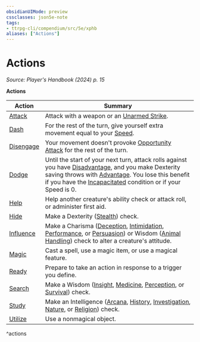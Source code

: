 ```yaml
---
obsidianUIMode: preview
cssclasses: json5e-note
tags:
- ttrpg-cli/compendium/src/5e/xphb
aliases: ["Actions"]
---
```

# Actions
*Source: Player's Handbook (2024) p. 15* 

**Actions**

| Action | Summary |
|--------|---------|
| [Attack](Mechanics/rules/actions.md#Attack) | Attack with a weapon or an [Unarmed Strike](Mechanics/rules/variant-rules/unarmed-strike-xphb.md). |
| [Dash](Mechanics/rules/actions.md#Dash) | For the rest of the turn, give yourself extra movement equal to your [Speed](Mechanics/rules/variant-rules/speed-xphb.md). |
| [Disengage](Mechanics/rules/actions.md#Disengage) | Your movement doesn't provoke [Opportunity Attack](Mechanics/rules/actions.md#Opportunity%20Attack) for the rest of the turn. |
| [Dodge](Mechanics/rules/actions.md#Dodge) | Until the start of your next turn, attack rolls against you have [Disadvantage](Mechanics/rules/variant-rules/disadvantage-xphb.md), and you make Dexterity saving throws with [Advantage](Mechanics/rules/variant-rules/advantage-xphb.md). You lose this benefit if you have the [Incapacitated](Mechanics/rules/conditions.md#Incapacitated) condition or if your Speed is 0. |
| [Help](Mechanics/rules/actions.md#Help) | Help another creature's ability check or attack roll, or administer first aid. |
| [Hide](Mechanics/rules/actions.md#Hide) | Make a Dexterity ([Stealth](Mechanics/rules/skills.md#Stealth)) check. |
| [Influence](Mechanics/rules/actions.md#Influence) | Make a Charisma ([Deception](Mechanics/rules/skills.md#Deception), [Intimidation](Mechanics/rules/skills.md#Intimidation), [Performance](Mechanics/rules/skills.md#Performance), or [Persuasion](Mechanics/rules/skills.md#Persuasion)) or Wisdom ([Animal Handling](Mechanics/rules/skills.md#Animal%20Handling)) check to alter a creature's attitude. |
| [Magic](Mechanics/rules/actions.md#Magic) | Cast a spell, use a magic item, or use a magical feature. |
| [Ready](Mechanics/rules/actions.md#Ready) | Prepare to take an action in response to a trigger you define. |
| [Search](Mechanics/rules/actions.md#Search) | Make a Wisdom ([Insight](Mechanics/rules/skills.md#Insight), [Medicine](Mechanics/rules/skills.md#Medicine), [Perception](Mechanics/rules/skills.md#Perception), or [Survival](Mechanics/rules/skills.md#Survival)) check. |
| [Study](Mechanics/rules/actions.md#Study) | Make an Intelligence ([Arcana](Mechanics/rules/skills.md#Arcana), [History](Mechanics/rules/skills.md#History), [Investigation](Mechanics/rules/skills.md#Investigation), [Nature](Mechanics/rules/skills.md#Nature), or [Religion](Mechanics/rules/skills.md#Religion)) check. |
| [Utilize](Mechanics/rules/actions.md#Utilize) | Use a nonmagical object. |
^actions